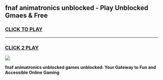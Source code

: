 
## fnaf animatronics unblocked - Play Unblocked Gmaes & Free
<h3>
<a href="https://news.freeplayer.one?title=fnaf_animatronics_unblocked&ref=16F">CLICK TO PLAY</a></h3>
<hr>

<h3>
<a href="https://news.freeplayer.one?title=fnaf_animatronics_unblocked&ref=16F">CLICK 2 PLAY</a>
  
</h3>

<a href="https://news.freeplayer.one?title=fnaf_animatronics_unblocked&ref=16F/"><img src="https://clearcache.store/games.png"></a>


**fnaf animatronics unblocked games unblocked: Your Gateway to Fun and Accessible Online Gaming**
